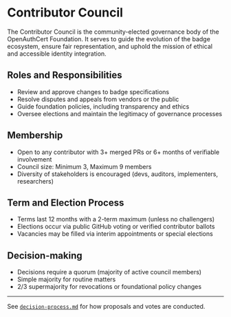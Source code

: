 # Contributor Council

The Contributor Council is the community-elected governance body of the OpenAuthCert Foundation. It serves to guide the evolution of the badge ecosystem, ensure fair representation, and uphold the mission of ethical and accessible identity integration.

## Roles and Responsibilities

- Review and approve changes to badge specifications
- Resolve disputes and appeals from vendors or the public
- Guide foundation policies, including transparency and ethics
- Oversee elections and maintain the legitimacy of governance processes

## Membership

- Open to any contributor with 3+ merged PRs or 6+ months of verifiable involvement
- Council size: Minimum 3, Maximum 9 members
- Diversity of stakeholders is encouraged (devs, auditors, implementers, researchers)

## Term and Election Process

- Terms last 12 months with a 2-term maximum (unless no challengers)
- Elections occur via public GitHub voting or verified contributor ballots
- Vacancies may be filled via interim appointments or special elections

## Decision-making

- Decisions require a quorum (majority of active council members)
- Simple majority for routine matters
- 2/3 supermajority for revocations or foundational policy changes

---

See [`decision-process.md`](./decision-process.md) for how proposals and votes are conducted.
